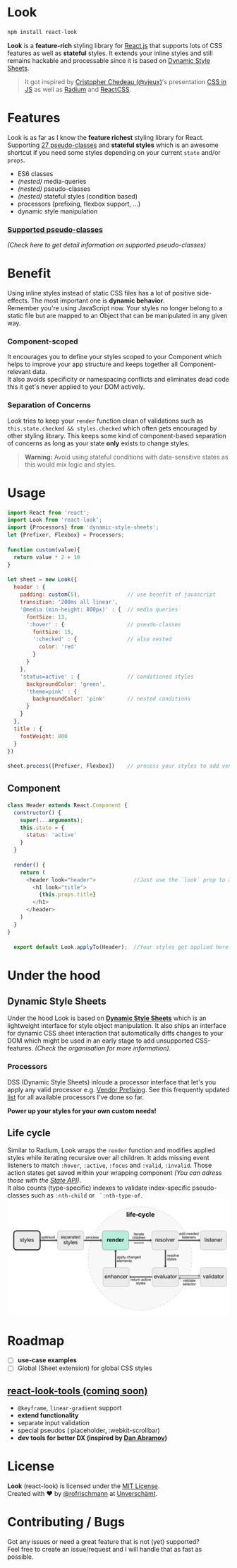 # Look

```sh
npm install react-look
```

**Look** is a **feature-rich** styling library for [React.js](https://facebook.github.io/react/) that supports lots of CSS features as well as **stateful** styles. It extends your inline styles and still remains hackable and processable since it is based on [Dynamic Style Sheets](https://github.com/dynamicstylesheets).

> It got inspired by [Cristopher Chedeau (@vjeux)](https://twitter.com/vjeux)'s presentation [CSS in JS](https://speakerdeck.com/vjeux/react-css-in-js) as well as [Radium](http://projects.formidablelabs.com/radium/) and [ReactCSS](http://reactcss.com).

# Features
Look is as far as I know the **feature richest** styling library for React. Supporting [27 pseudo-classes](docs/supportedPseudos.md) and **stateful styles** which is an awesome shortcut if you need some styles depending on your current `state` and/or `props`.
- ES6 classes
- _(nested)_ media-queries
- _(nested)_ pseudo-classes
- _(nested)_ stateful styles (condition based)
- processors (prefixing, flexbox support, ...)
- dynamic style manipulation

### [Supported pseudo-classes](docs/supportedPseudos.md)
_(Check here to get detail information on supported pseudo-classes)_

# Benefit
Using inline styles instead of static CSS files has a lot of positive side-effects. The most important one is **dynamic behavior**.<br>Remember you're using JavaScript now. Your styles no longer belong to a static file but are mapped to an Object that can be manipulated in any given way.

### Component-scoped
It encourages you to define your styles scoped to your Component which helps to improve your app structure and keeps together all Component-relevant data.<br>It also avoids specificity or namespacing conflicts and eliminates dead code this it get's never applied to your DOM actively.

### Separation of Concerns
Look tries to keep your `render` function clean of validations such as `this.state.checked && styles.checked` which often gets encouraged by other styling library. This keeps some kind of component-based separation of concerns as long as your state **only** exists to change styles.

> **Warning:** Avoid using stateful conditions with data-sensitive states as this would mix logic and styles.

# Usage

```javascript
import React from 'react';
import Look from 'react-look';
import {Processors} from 'dynamic-style-sheets';
let {Prefixer, Flexbox} = Processors;

function custom(value){
  return value * 2 + 10
}

let sheet = new Look({
  header : {
    padding: custom(5),               // use benefit of javascript
    transition: '200ms all linear',
    '@media (min-height: 800px)' : {  // media queries
      fontSize: 13,
      ':hover' : {                    // pseudo-classes
        fontSize: 15,
        ':checked' : {                // also nested
          color: 'red'
        }
      }
    },
    'status=active' : {               // conditioned styles
      backgroundColor: 'green',
      'theme=pink' : {
        backgroundColor: 'pink'       // nested conditions
      }
    }
  },
  title : {
    fontWeight: 800
  }
})

sheet.process([Prefixer, Flexbox])    // process your styles to add vendor prefixes and global flexbox support
```

## Component

```javascript
class Header extends React.Component {
  constructor() {
    super(...arguments);
    this.state = {
      status: 'active'
    }
  }

  render() {
    return (
      <header look="header">            //Just use the `look` prop to apply styles
        <h1 look="title">
          {this.props.title}
        </h1>
      </header>
    )
  }
}

  export default Look.applyTo(Header);  //Your styles get applied here
```

# Under the hood
## Dynamic Style Sheets
Under the hood Look is based on **[Dynamic Style Sheets](https://github.com/dynamicstylesheets)** which is an lightweight interface for style object manipulation. It also ships an interface for dynamic CSS sheet interaction that automatically diffs changes to your DOM which might be used in an early stage to add unsupported CSS-features.  _(Check the organisation for more information)_.

### Processors
DSS (Dynamic Style Sheets) inlcude a processor interface that let's you apply any valid processor e.g. [Vendor Prefixing](https://github.com/dynamicstylesheets/DSS-Prefixer). See this frequently updated  [list](https://github.com/dynamicstylesheets/Dynamic-Style-Sheets#available-processors) for all available processors I've done so far.

**Power up your styles for your own custom needs!**

## Life cycle
Similar to Radium, Look wraps the `render` function and modifies applied styles while iterating recursive over all children. It adds missing event listeners to match `:hover`, `:active`, `:focus` and `:valid`, `:invalid`. Those action states get saved within your wrapping component *(You can adress those with the [State API](docs/api/State.md))*.<br> It also counts (type-specific) indexes to validate index-specific pseudo-classes such as `:nth-child` or `` `:nth-type-of``.
![Life cycle](docs/res/lifecycle.png)

# Roadmap
- [ ] **use-case examples**
- [ ] Global (Sheet extension) for global CSS styles

## [react-look-tools (coming soon)](https://github.com/rofrischmann/react-look-tools)
- `@keyframe`, `linear-gradient` support
- **extend functionality**
- separate input validation
-  special pseudos (:placeholder, :webkit-scrollbar)
-  **dev tools for better DX (inspired by [Dan Abramov](https://github.com/gaearon))**

# License
**Look** (react-look) is licensed under the [MIT License](http://opensource.org/licenses/MIT).<br>Created with ♥ by [@rofrischmann](http://rofrischmann.de) at [Unverschämt](http://unverschaemt.net).

# Contributing / Bugs
Got any issues or need a great feature that is not (yet) supported?<br>Feel free to create an issue/request and I will handle that as fast as possible.
